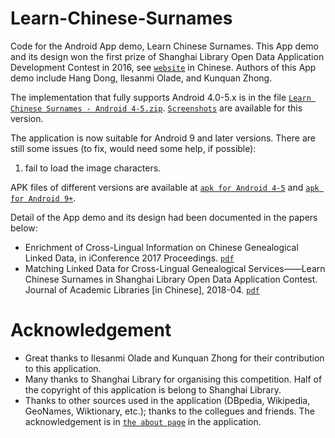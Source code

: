 # Learn-Chinese-Surnames
Code for the Android App demo, Learn Chinese Surnames. This App demo and its design won the first prize of Shanghai Library Open Data Application Development Contest in 2016, see [```website```](http://pcrc.library.sh.cn/zt/opendata/2016/) in Chinese. Authors of this App demo include Hang Dong, Ilesanmi Olade, and Kunquan Zhong.

The implementation that fully supports Android 4.0-5.x is in the file [```Learn Chinese Surnames - Android 4-5.zip```](https://github.com/acadTags/Learn-Chinese-Surnames/blob/master/Learn%20Chinese%20Surnames%20-%20Android%204-5.zip). [```Screenshots```](https://github.com/acadTags/Learn-Chinese-Surnames/tree/master/app%20screenshots) are available for this version.

The application is now suitable for Android 9 and later versions. There are still some issues (to fix, would need some help, if possible):
1. fail to load the image characters.

APK files of different versions are available at [```apk for Android 4-5```](https://github.com/acadTags/Learn-Chinese-Surnames/blob/master/Learn%20Chinese%20Surnames%20-%20Android%204-5.apk) and [```apk for Android 9+```](https://github.com/acadTags/Learn-Chinese-Surnames/blob/master/Learn%20Chinese%20Surnames%20-%20Android%209%2B%20(beta).apk).

Detail of the App demo and its design had been documented in the papers below:
* Enrichment of Cross-Lingual Information on Chinese Genealogical Linked Data, in iConference 2017 Proceedings. [```pdf```](https://www.ideals.illinois.edu/bitstream/handle/2142/98870/2pt3_Dong-Enrichment.pdf?sequence=1&isAllowed=y)
* Matching Linked Data for Cross-Lingual Genealogical Services——Learn Chinese Surnames in Shanghai Library Open Data Application Contest. Journal of Academic Libraries [in Chinese], 2018-04. [```pdf```](https://cgi.csc.liv.ac.uk/~hang/pdf/%E9%9D%A2%E5%90%91%E8%B7%A8%E8%AF%AD%E8%A8%80%E5%AE%B6%E8%B0%B1%E6%9C%8D%E5%8A%A1%E7%9A%84%E5%A4%9A%E6%BA%90%E5%85%B3%E8%81%94%E6%95%B0%E6%8D%AE%E5%8C%B9%E9%85%8D%E7%A0%94%E7%A9%B6-%E5%8E%9F%E7%89%88%E5%BD%A9%E5%8D%B0.pdf)

# Acknowledgement
* Great thanks to Ilesanmi Olade and Kunquan Zhong for their contribution to this application.
* Many thanks to Shanghai Library for organising this competition. Half of the copyright of this application is belong to Shanghai Library.
* Thanks to other sources used in the application (DBpedia, Wikipedia, GeoNames, Wiktionary, etc.); thanks to the collegues and friends. The acknowledgement is in [```the about page```](https://github.com/acadTags/Learn-Chinese-Surnames/blob/master/app%20screenshots/Screenshot_2016-05-15-10-16-20.png) in the application.
